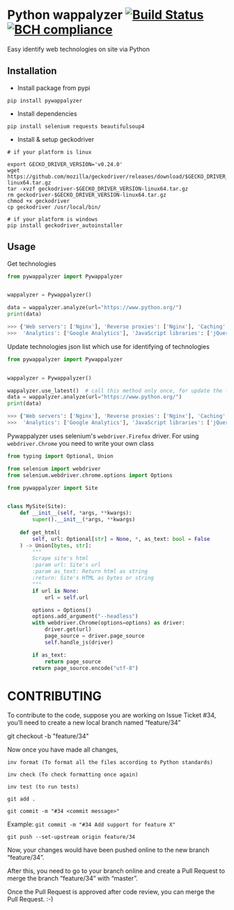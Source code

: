 # Python wappalyzer  [![Build Status](https://cloud.drone.io/api/badges/Kel0/pywappalyzer/status.svg)](https://cloud.drone.io/Kel0/pywappalyzer) [![BCH compliance](https://bettercodehub.com/edge/badge/Kel0/pywappalyzer?branch=main)](https://bettercodehub.com/)
Easy identify web technologies on site via Python

## Installation
- Install package from pypi
```commandline
pip install pywappalyzer
```
- Install dependencies
```shell
pip install selenium requests beautifulsoup4 
```
- Install & setup geckodriver
```shell
# if your platform is linux 

export GECKO_DRIVER_VERSION='v0.24.0'
wget https://github.com/mozilla/geckodriver/releases/download/$GECKO_DRIVER_VERSION/geckodriver-$GECKO_DRIVER_VERSION-linux64.tar.gz
tar -xvzf geckodriver-$GECKO_DRIVER_VERSION-linux64.tar.gz
rm geckodriver-$GECKO_DRIVER_VERSION-linux64.tar.gz
chmod +x geckodriver
cp geckodriver /usr/local/bin/

# if your platform is windows
pip install geckodriver_autoinstaller
```

## Usage
Get technologies
```python
from pywappalyzer import Pywappalyzer


wappalyzer = Pywappalyzer()

data = wappalyzer.analyze(url="https://www.python.org/")
print(data)

>>> {'Web servers': ['Nginx'], 'Reverse proxies': ['Nginx'], 'Caching': ['Varnish'], 
>>>  'Analytics': ['Google Analytics'], 'JavaScript libraries': ['jQuery UI', 'Modernizr', 'jQuery']
```
Update technologies json list which use for identifying of technologies
```python
from pywappalyzer import Pywappalyzer


wappalyzer = Pywappalyzer()

wappalyzer.use_latest()  # call this method only once, for update the file
data = wappalyzer.analyze(url="https://www.python.org/")
print(data)

>>> {'Web servers': ['Nginx'], 'Reverse proxies': ['Nginx'], 'Caching': ['Varnish'], 
>>>  'Analytics': ['Google Analytics'], 'JavaScript libraries': ['jQuery UI', 'Modernizr', 'jQuery']}
```
Pywappalyzer uses selenium's `webdriver.Firefox` driver. For using `webdriver.Chrome` you need to write your own class
```python
from typing import Optional, Union

from selenium import webdriver
from selenium.webdriver.chrome.options import Options

from pywappalyzer import Site


class MySite(Site):
    def __init__(self, *args, **kwargs):
        super().__init__(*args, **kwargs)
    
    def get_html(
        self, url: Optional[str] = None, *, as_text: bool = False
    ) -> Union[bytes, str]:
        """
        Scrape site's html
        :param url: Site's url
        :param as_text: Return html as string
        :return: Site's HTML as bytes or string
        """
        if url is None:
            url = self.url

        options = Options()
        options.add_argument("--headless")
        with webdriver.Chrome(options=options) as driver:
            driver.get(url)
            page_source = driver.page_source
            self.handle_js(driver)

        if as_text:
            return page_source
        return page_source.encode("utf-8")
```

# CONTRIBUTING
To contribute to the code, suppose you are working on Issue Ticket #34, you’ll need to create a new local branch named “feature/34”

git checkout -b "feature/34"

Now once you have made all changes,
```commandline
inv format (To format all the files according to Python standards)
```
```commandline
inv check (To check formatting once again)
```
```commandline
inv test (to run tests)
```
```commandline
git add .
```
```commandline
git commit -m "#34 <commit message>"
```
Example: ```git commit -m "#34 Add support for feature X"```
```commandline
git push --set-upstream origin feature/34
```
Now, your changes would have been pushed online to the new branch “feature/34”.

After this, you need to go to your branch online and create a Pull Request to merge the branch “feature/34” with “master”.

Once the Pull Request is approved after code review, you can merge the Pull Request. :-)

